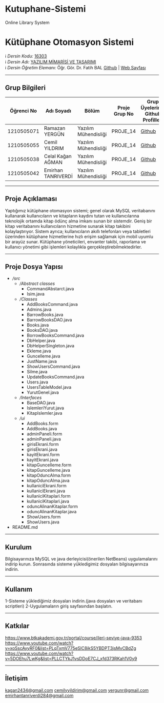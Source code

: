 # Kutuphane-Sistemi
Online Library System


# Kütüphane Otomasyon Sistemi

:information_source: *Dersin Kodu:* [16303](https://ebp.klu.edu.tr/Ders/dersDetay/YAZ16303/716026/tr)  
:information_source: *Dersin Adı:* [YAZILIM MİMARİSİ VE TASARIMI](https://ebp.klu.edu.tr/Ders/dersDetay/YAZ16303/716026/tr)  
:information_source: *Dersin Öğretim Elemanı:* Öğr. Gör. Dr. Fatih BAL  [Github](https://github.com/balfatih)   |    [Web Sayfası](https://balfatih.github.io/)
   

----------------------------------------------------------------------------------------------------------------------------------------------------------

## Grup Bilgileri

| Öğrenci No | Adı Soyadı           | Bölüm          	         | Proje Grup No | Grup Üyelerinin Github Profilleri                 |
|------------|----------------------|--------------------------|---------------|---------------------------------------------------|
| 1210505071 | Ramazan YERGÜN	      | Yazılım Mühendisliği     | PROJE_14      | [Github](https://github.com/Ramazanyergun)        |
| 1210505055 | Cemil YILDRIM        | Yazılım Mühendisliği     | PROJE_14      | [Github](https://github.com/cemilyildirim1)       |
| 1210505038 | Celal Kağan AĞMAN    | Yazılım Mühendisliği     | PROJE_14      | [Github](https://github.com/celalkaganagman)      |
| 1210505042 | Emirhan TANRIVERDİ   | Yazılım Mühendisliği     | PROJE_14      | [Github](https://github.com/EmirhanT121)          |

----------------------------------------------------------------------------------------------------------------------------------------------------------

## Proje Açıklaması


Yaptığımız kütüphane otomasyon sistemi; genel olarak MySQL veritabanını kullanarak kullanıcıların ve kitapların kaydını tutan ve kullanıcılarına teknolojik ortamda kitap ödünç alma imkanı sunan bir sistemdir. Geniş bir kitap veritabanını kullanıcıların hizmetine sunarak kitap takibini kolaylaştırıyor. Sistem ayrıca; kullanıcıların akıllı telefonları veya tabletleri üzerinden kütüphane hizmetlerine hızlı erişim sağlamak için mobil uyumlu bir arayüz sunar. Kütüphane yöneticileri, envanter takibi, raporlama ve kullanıcı yönetimi gibi işlemleri kolaylıkla gerçekleştirebilmektedirler.


----------------------------------------------------------------------------------------------------------------------------------------------------------

## Proje Dosya Yapısı

- */src*
  - */Abstract classes*
    - CommandAbstarct.java
    - Isim.java
  - */Classes*
    - AddBooksCommand.java
    - Admins.java
    - BarrowBooks.java
    - BarrowBooksDAO.java
    - Books.java
    - BooksDAO.java
    - BorrowBooksCommand.java
    - DbHelper.java
    - DbHelperSingleton.java
    - Ekleme.java
    - Guncelleme.java
    - JustName.java
    - ShowUsersCommand.java
    - Silme.java
    - UpdateBooksCommand.java
    - Users.java
    - UsersTableModel.java
    - YurutGenel.java
  - */Interfaces*
    - BaseDAO.java
    - IslemleriYurut.java
    - KitapIslemler.java
  - */ui*
    - AddBooks.form
    - AddBooks.java
    - adminPaneli.form
    - adminPaneli.java
    - girisEkranì.form
    - girisEkranì.java
    - kayìtEkranì.form
    - kayìtEkranì.java
    - kitapGuncelleme.form
    - kitapGuncelleme.java
    - kitapOduncAlma.form
    - kitapOduncAlma.java
    - kullanìcìEkranì.form
    - kullanìcìEkranì.java
    - kullanìcìKitaplarì.form
    - kullanìcìKitaplarì.java
    - oduncAlìnanKitaplar.form
    - oduncAlìnanKitaplar.java
    - ShowUsers.form
    - ShowUsers.java
- README.md 


----------------------------------------------------------------------------------------------------------------------------------------------------------

## Kurulum

Bilgisayarınıza MySQL ve java derleyicisi(önerilen NetBeans) uygulamalarını indirip kurun. Sonrasında sisteme yükledigimiz dosyaları bilgisayarınıza indirin.


----------------------------------------------------------------------------------------------------------------------------------------------------------

## Kullanım

1-Sisteme yüklediğimiz dosyaları indirin.(java dosyaları ve veritabanı scriptleri)
2-Uygulamaların giriş sayfasından başlatın.


----------------------------------------------------------------------------------------------------------------------------------------------------------

## Katkılar

https://www.btkakademi.gov.tr/portal/course/ileri-seviye-java-9353
https://www.youtube.com/watch?v=xoSscAyyRF0&list=PLqTxmV775eSlC8ikS5YBDPT3jsMvCBdZg
https://www.youtube.com/watch?v=5DOEhu7LwKg&list=PLLCTYkJ1vsDDoE7CJ_xfd373RKah1V0y9


----------------------------------------------------------------------------------------------------------------------------------------------------------

## İletişim

kagan2434@gmail.com
cemilyyildirim@gmail.com
yergunr@gmail.com
emirhantanriverdi284@gmail.com
